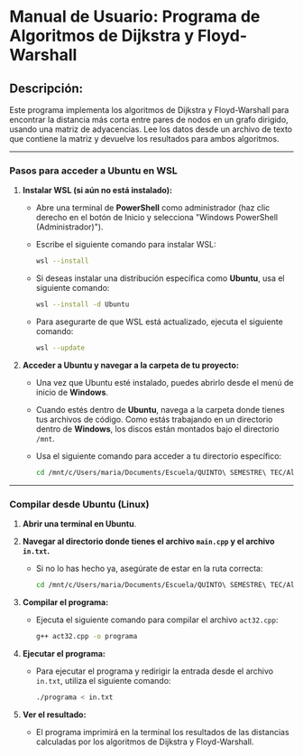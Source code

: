 # Manual de Usuario: Programa de Algoritmos de Dijkstra y Floyd-Warshall

## Descripción:
Este programa implementa los algoritmos de Dijkstra y Floyd-Warshall para encontrar la distancia más corta entre pares de nodos en un grafo dirigido, usando una matriz de adyacencias. Lee los datos desde un archivo de texto que contiene la matriz y devuelve los resultados para ambos algoritmos.

---

### Pasos para acceder a Ubuntu en WSL

1. **Instalar WSL (si aún no está instalado):**
   - Abre una terminal de **PowerShell** como administrador (haz clic derecho en el botón de Inicio y selecciona "Windows PowerShell (Administrador)").
   - Escribe el siguiente comando para instalar WSL:

     ```bash
     wsl --install
     ```

   - Si deseas instalar una distribución específica como **Ubuntu**, usa el siguiente comando:

     ```bash
     wsl --install -d Ubuntu
     ```

   - Para asegurarte de que WSL está actualizado, ejecuta el siguiente comando:

     ```bash
     wsl --update
     ```

2. **Acceder a Ubuntu y navegar a la carpeta de tu proyecto:**
   - Una vez que Ubuntu esté instalado, puedes abrirlo desde el menú de inicio de **Windows**.
   - Cuando estés dentro de **Ubuntu**, navega a la carpeta donde tienes tus archivos de código. Como estás trabajando en un directorio dentro de **Windows**, los discos están montados bajo el directorio `/mnt`.

   - Usa el siguiente comando para acceder a tu directorio específico:

     ```bash
     cd /mnt/c/Users/maria/Documents/Escuela/QUINTO\ SEMESTRE\ TEC/Algoritmos/Dijkstra\ and\ Floyd
     ```

---

### Compilar desde Ubuntu (Linux)

1. **Abrir una terminal en Ubuntu**.

2. **Navegar al directorio donde tienes el archivo `main.cpp` y el archivo `in.txt`.**

   - Si no lo has hecho ya, asegúrate de estar en la ruta correcta:

     ```bash
     cd /mnt/c/Users/maria/Documents/Escuela/QUINTO\ SEMESTRE\ TEC/Algoritmos/Dijkstra\ and\ Floyd
     ```

3. **Compilar el programa:**
   - Ejecuta el siguiente comando para compilar el archivo `act32.cpp`:

     ```bash
     g++ act32.cpp -o programa
     ```

4. **Ejecutar el programa:**
   - Para ejecutar el programa y redirigir la entrada desde el archivo `in.txt`, utiliza el siguiente comando:

     ```bash
     ./programa < in.txt
     ```

5. **Ver el resultado:**
   - El programa imprimirá en la terminal los resultados de las distancias calculadas por los algoritmos de Dijkstra y Floyd-Warshall.
